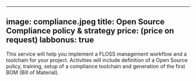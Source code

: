 

---
image: compliance.jpeg
title: Open Source Compliance policy & strategy
price: (price on request) 
labbonus: true
--- 

This service will help you implement a FLOSS management workflow and a toolchain for your project. Activities will include definition of a Open Source policy, training, setup of a compliance toolchain and generation of the first BOM (Bill of Material).

<!--more--> 
